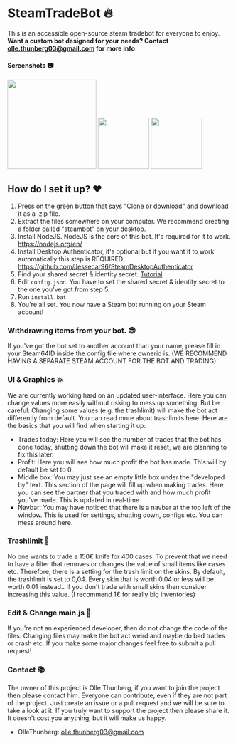 # SteamTradeBot :fire:
This is an accessible open-source steam tradebot for everyone to enjoy. 
**Want a custom bot designed for your needs? Contact olle.thunberg03@gmail.com for more info**

#### Screenshots :camera:
<p float="left">
<img src="https://user-images.githubusercontent.com/7386785/46103266-af1be780-c1d0-11e8-8554-7a63a99bad83.PNG" width="200">
<img src="https://user-images.githubusercontent.com/7386785/46106221-754edf00-c1d8-11e8-82b3-28577aea7616.PNG" width="115">
<img src="https://user-images.githubusercontent.com/7386785/46106324-ae874f00-c1d8-11e8-9eba-89ce50846833.PNG" width="115">
</p>

## How do I set it up? :heart:

1. Press on the green button that says "Clone or download" and download it as a .zip file. 
2. Extract the files somewhere on your computer. We recommend creating a folder called "steambot" on your desktop. 
3. Install NodeJS. NodeJS is the core of this bot. It's required for it to work. https://nodejs.org/en/
4. Install Desktop Authenticator, it's optional but if you want it to work automatically this step is REQUIRED: https://github.com/Jessecar96/SteamDesktopAuthenticator
5. Find your shared secret & identity secret. [Tutorial](https://www.youtube.com/watch?v=JjdOJVSZ9Mo)
6. Edit `config.json`. You have to set the shared secret & identity secret to the one you've got from step 5. 
7. Run `install.bat`
8. You're all set. You now have a Steam bot running on your Steam account! 

### Withdrawing items from your bot. :sunglasses:
If you've got the bot set to another account than your name, please fill in your Steam64ID inside the config file where ownerid is. 
(WE RECOMMEND HAVING A SEPARATE STEAM ACCOUNT FOR THE BOT AND TRADING).

### UI & Graphics :boom:
We are currently working hard on an updated user-interface. Here you can change values more easily without risking to mess up something. But be careful: Changing some values (e.g. the trashlimit) will make the bot act differently from default. You can read more about trashlimits here. Here are the basics that you will find when starting it up:
 - Trades today: Here you will see the number of trades that the bot has done today, shutting down the bot will make it reset, we are planning to fix this later.
 - Profit: Here you will see how much profit the bot has made. This will by default be set to 0.
 - Middle box: You may just see an empty little box under the "developed by" text. This section of the page will fill up when making trades. Here you can see the partner that you traded with and how much profit you've made. This is updated in real-time.
 - Navbar: You may have noticed that there is a navbar at the top left of the window. This is used for settings, shutting down, configs etc. You can mess around here.

### Trashlimit :shit:
No one wants to trade a 150€ knife for 400 cases. To prevent that we need to have a filter that removes or changes the value of small items like cases etc. Therefore, there is a setting for the trash limit on the skins. By default, the trashlimit is set to 0,04. Every skin that is worth 0.04 or less will be worth 0.01 instead.. If you don't trade with small skins then consider increasing this value. (I recommend 1€ for really big inventories) 

### Edit & Change main.js :scroll:
If you're not an experienced developer, then do not change the code of the files. Changing files may make the bot act weird and maybe do bad trades or crash etc. If you make some major changes feel free to submit a pull request!

### Contact :books:
The owner of this project is Olle Thunberg, if you want to join the project then please contact him.
Everyone can contribute, even if they are not part of the project. Just create an issue or a pull request and we will be sure to take a look at it. 
If you truly want to support the project then please share it. It doesn't cost you anything, but it will make us happy.
 - OlleThunberg: olle.thunberg03@gmail.com


